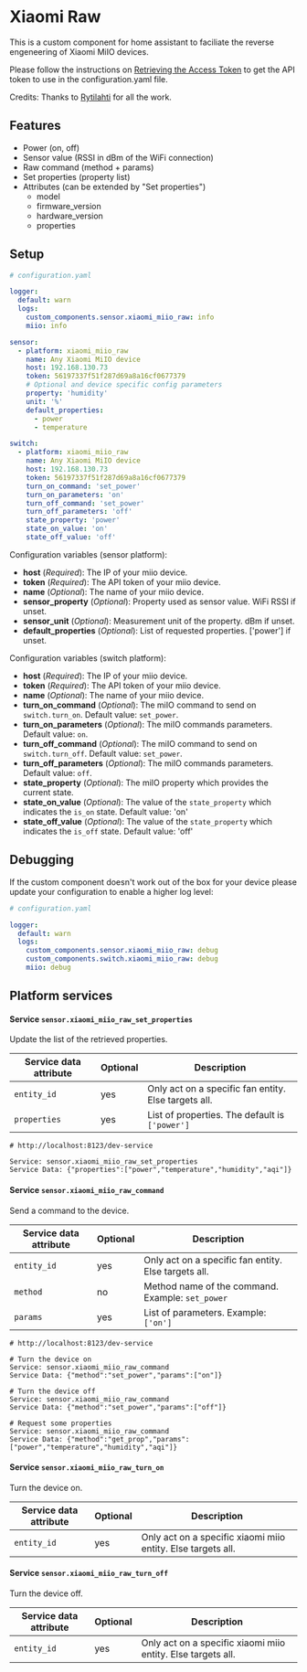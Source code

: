 # Xiaomi Raw

This is a custom component for home assistant to faciliate the reverse engeneering of Xiaomi MiIO devices.

Please follow the instructions on [Retrieving the Access Token](https://home-assistant.io/components/xiaomi/#retrieving-the-access-token) to get the API token to use in the configuration.yaml file.

Credits: Thanks to [Rytilahti](https://github.com/rytilahti/python-miio) for all the work.

## Features

* Power (on, off)
* Sensor value (RSSI in dBm of the WiFi connection)
* Raw command (method + params)
* Set properties (property list)
* Attributes (can be extended by "Set properties")
  - model
  - firmware_version
  - hardware_version
  - properties

## Setup

```yaml
# configuration.yaml

logger:
  default: warn
  logs:
    custom_components.sensor.xiaomi_miio_raw: info
    miio: info

sensor:
  - platform: xiaomi_miio_raw
    name: Any Xiaomi MiIO device
    host: 192.168.130.73
    token: 56197337f51f287d69a8a16cf0677379
    # Optional and device specific config parameters
    property: 'humidity'
    unit: '%'
    default_properties:
      - power
      - temperature

switch:
  - platform: xiaomi_miio_raw
    name: Any Xiaomi MiIO device
    host: 192.168.130.73
    token: 56197337f51f287d69a8a16cf0677379
    turn_on_command: 'set_power'
    turn_on_parameters: 'on'
    turn_off_command: 'set_power'
    turn_off_parameters: 'off'
    state_property: 'power'
    state_on_value: 'on'
    state_off_value: 'off'

```

Configuration variables (sensor platform):
- **host** (*Required*): The IP of your miio device.
- **token** (*Required*): The API token of your miio device.
- **name** (*Optional*): The name of your miio device.
- **sensor_property** (*Optional*): Property used as sensor value. WiFi RSSI if unset.
- **sensor_unit** (*Optional*): Measurement unit of the property. dBm if unset.
- **default_properties** (*Optional*): List of requested properties. ['power'] if unset.

Configuration variables (switch platform):
- **host** (*Required*): The IP of your miio device.
- **token** (*Required*): The API token of your miio device.
- **name** (*Optional*): The name of your miio device.
- **turn_on_command** (*Optional*): The miIO command to send on `switch.turn_on`. Default value: `set_power`.
- **turn_on_parameters** (*Optional*): The miIO commands parameters. Default value: `on`.
- **turn_off_command** (*Optional*): The miIO command to send on `switch.turn_off`. Default value: `set_power`.
- **turn_off_parameters** (*Optional*): The miIO commands parameters. Default value: `off`.
- **state_property** (*Optional*): The miIO property which provides the current state.
- **state_on_value** (*Optional*): The value of the `state_property` which indicates the `is_on` state. Default value: 'on'
- **state_off_value** (*Optional*): The value of the `state_property` which indicates the `is_off` state. Default value: 'off'

## Debugging

If the custom component doesn't work out of the box for your device please update your configuration to enable a higher log level:

```yaml
# configuration.yaml

logger:
  default: warn
  logs:
    custom_components.sensor.xiaomi_miio_raw: debug
    custom_components.switch.xiaomi_miio_raw: debug
    miio: debug
```

## Platform services

#### Service `sensor.xiaomi_miio_raw_set_properties`

Update the list of the retrieved properties.

| Service data attribute    | Optional | Description                                                                |
|---------------------------|----------|----------------------------------------------------------------------------|
| `entity_id`               |      yes | Only act on a specific fan entity. Else targets all.                       |
| `properties`              |      yes | List of properties. The default is `['power']`                             |


```
# http://localhost:8123/dev-service

Service: sensor.xiaomi_miio_raw_set_properties
Service Data: {"properties":["power","temperature","humidity","aqi"]}
```

#### Service `sensor.xiaomi_miio_raw_command`

Send a command to the device.

| Service data attribute    | Optional | Description                                                                |
|---------------------------|----------|----------------------------------------------------------------------------|
| `entity_id`               |      yes | Only act on a specific fan entity. Else targets all.                       |
| `method`                  |       no | Method name of the command. Example: `set_power`                           |
| `params`                  |      yes | List of parameters. Example: `['on']`                                      |


```
# http://localhost:8123/dev-service

# Turn the device on
Service: sensor.xiaomi_miio_raw_command
Service Data: {"method":"set_power","params":["on"]}

# Turn the device off
Service: sensor.xiaomi_miio_raw_command
Service Data: {"method":"set_power","params":["off"]}

# Request some properties
Service: sensor.xiaomi_miio_raw_command
Service Data: {"method":"get_prop","params":["power","temperature","humidity","aqi"]}
```

#### Service `sensor.xiaomi_miio_raw_turn_on`

Turn the device on.

| Service data attribute    | Optional | Description                                                          |
|---------------------------|----------|----------------------------------------------------------------------|
| `entity_id`               |      yes | Only act on a specific xiaomi miio entity. Else targets all.         |

#### Service `sensor.xiaomi_miio_raw_turn_off`

Turn the device off.

| Service data attribute    | Optional | Description                                                          |
|---------------------------|----------|----------------------------------------------------------------------|
| `entity_id`               |      yes | Only act on a specific xiaomi miio entity. Else targets all.         |

